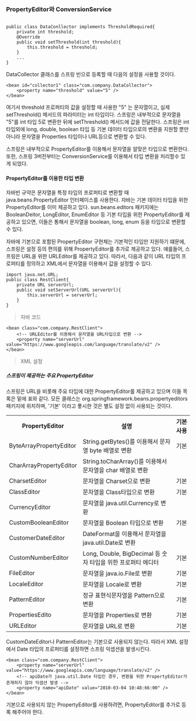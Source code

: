 ### PropertyEditor와 ConversionService

~~~~

public class DataConllector implements ThresholdRequired{
	private int threshold;
	@Override
	public void setThreshold(int threshold){
		this.threshold = threshold;
	}
	...
}
~~~~

DataCollector 클래스를 스프링 빈으로 등록할 때 다음의 설정을 사용할 것이다.

~~~~
<bean id="collector1" class="com.company.DataCollector">
	<property name="threshold" value="5" />
</bean>
~~~~

여기서 threshold 프로퍼티의 값을 설정할 때 사용한 "5" 는 문자열이고, 실제 setThreshold() 메서드의 파라미터는 int 타입이다. 스프링은 내부적으로 문자열을 "5"를 int 타입 5로 변환한 뒤에 setThreshold() 메서드에 값을 전달한다. 스프링은 int 타입외에 long, double, boolean 타입 등 기본 데이터 타입으로의 변환을 지원할 뿐만 아니라 문자열을 Properties 타입이나 URL등으로 변환할 수 있다.

스프링은 내부적으로 PropertyEditor를 이용해서 문자열을 알맞은 타입으로 변환한다. 또한, 스프링 3버전부터는 ConversionService를 이용해서 타입 변환을 처리할수 있게 되었다.

#### PropertyEditor를 이용한 타입 변환

자바빈 규약은 문자열을 특정 타입의 프로퍼티로 변환할 때 java.beans.PropertyEditor 인터페이스를 사용한다. 자바는 기본 데이터 타입을 위한 PropertyEditor를 이미 제공하고 있다. sun.beans.editors 패키지에는 BooleanDeitor, LongEditor, EnumEditor 등 기본 타입을 위한 PropertyEditor를 제공하고 있으면, 이들은 통해서 문자열을 boolean, long, enum 등을 타입으로 변환할 수 있다.

자바에 기본으로 포함된 PropertyEditor 구현체는 기본적인 타입만 지원하기 떄문에, 스프링은 설정 등의 편의를 위해 PropertyEditor를 추가로 제공하고 있다. 얘를들어, 스프링은 URL을 위한 URLEditor를 제공하고 있다. 따라서, 다음과 같이 URL 타입의 프로퍼티를 정의하고 XML에서 문자열을 이용해서 값을 설정할 수 있다.

~~~~
import java.net.URL;
public class RestClient{
	private URL serverUrl;
	public void setServerUrl(URL serverUrl){
		this.serverUrl = serverUrl;
	}
}
~~~~
> 자바 코드



~~~~
<bean class="com.company.RestClient">
	<!-- URLEditor를 이용해서 문자열을 URL타입으로 변환 -->
	<property name="serverUrl" value="https://www.googleapis.com/language/translate/v2" />
</bean>
~~~~
> XML 설정

##### 스프링이 제공하는 주요 PropertyEditor
스프링은 URL을 비롯해 주요 타입에 대한 PropertyEditor를 제공하고 있으며 이들 목록은 밑에 표와 같다. 모든 클래스는 org.springframework.beans.propertyeditors 패키지에 위치하며, '기본' 이라고 푷시한 것은 별도 설정 없이 사용되는 것이다.

<table>
<tr>
<th>PropertyEditor</th><th>설명</th><th>기본 사용</th>
</tr>
<tr>
<td>ByteArrayPropertyEditor</td><td>String.getBytes()를 이용해서 문자열 byte 배열로 변환</td><td>기본</td>
</tr>
<tr>
<td>CharArrayPropertyEditor</td><td>String.toCharArray()를 이용해서 문자열을 char 배열로 변환</td><td></td>
</tr>
<tr>
<td>CharsetEditor</td><td>문자열을 Charset으로 변환</td><td>기본</td>
</tr>
<tr>
<td>ClassEditor</td><td>문자열을 Class타입으로 변환</td><td>기본</td>
</tr>
<tr>
<td>CurrencyEditor</td><td>문자열을 java.util.Currency로 변환</td><td></td>
</tr>
<tr>
<td>CustomBooleanEditor</td><td>문자열을 Boolean 타입으로 변환</td><td>기본</td>
</tr>
<tr>
<td>CustomerDateEditor</td><td>DateFormat을 이용해서 문자열을 java.util.Date로 변환</td><td></td>
</tr>
<tr>
<td>CustomNumberEditor</td><td>Long, Double, BigDecimal 등 숫자 타입을 위한 프로퍼티 에디터</td><td>기본</td>
</tr>
<tr>
<td>FileEditor</td><td>문자열을 java.io.File로 변환</td><td>기본</td>
</tr>
<tr>
<td>LocaleEditor</td><td>문자열을 Locale로 변환</td><td>기본</td>
</tr>
<tr>
<td>PatternEditor</td><td>정규 표현식문자열을 Pattern으로 변환</td><td>기본</td>
</tr>
<tr>
<td>PropertiesEdito</td><td>문자열을 Properties로 변환</td><td>기본</td>
</tr>
<tr>
<td>URLEditor</td><td>문자열을 URL로 변환</td><td>기본</td>
</tr>
</table>

CustomDateEditor나 PatternEditor는 기본으로 사용되지 않는다. 따라서 XML 설정에서 Date 타입의 프로퍼티를 설정하면 스프링 익셉션을 발생시킨다.

~~~~
<bean class="com.company.RestClient">
	<property name="serverUrl" value="https://www.googleapis.com/language/translate/v2" />
	<!-- apiDate가 java.util.Date 타입인 경우, 변환을 위한 PropertyEditor가 존재하지 않아 익셉션 발생 -->
	<property name="apiDate" value="2010-03-04 10:48:66:00" />
</bean>
~~~~

기본으로 사용되지 않는 PropertyEditor를 사용하려면, PropertyEditor를 추가로 등록 해주어야 한다.

